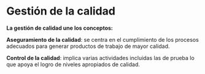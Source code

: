 Gestión de la calidad
========================

**La gestión de calidad une los conceptos:**

**Aseguramiento de la calidad**: se centra en el cumplimiento de los procesos adecuados para generar productos de trabajo de 
                                                        mayor calidad.
                                                        
**Control de la calidad**: implica varias actividades incluidas las de prueba lo que apoya el logro de niveles apropiados de calidad.
